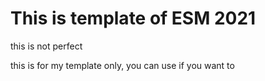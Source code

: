 # This is template of ESM 2021

this is not perfect

this is for my template only, you can use if you want to
